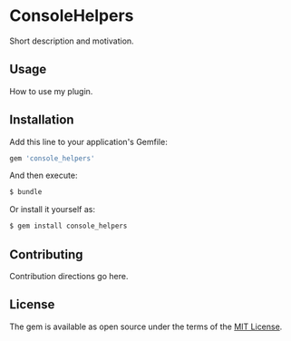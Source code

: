 # ConsoleHelpers
Short description and motivation.

## Usage
How to use my plugin.

## Installation
Add this line to your application's Gemfile:

```ruby
gem 'console_helpers'
```

And then execute:
```bash
$ bundle
```

Or install it yourself as:
```bash
$ gem install console_helpers
```

## Contributing
Contribution directions go here.

## License
The gem is available as open source under the terms of the [MIT License](https://opensource.org/licenses/MIT).
